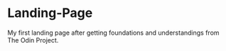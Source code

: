 # Landing-Page
My first landing page after getting foundations and understandings from The Odin Project.
